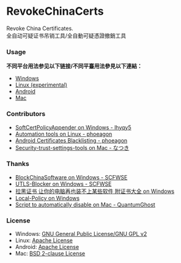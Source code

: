 ﻿RevokeChinaCerts
==============
Revoke China Certificates.<br />
全自动可疑证书吊销工具/全自動可疑憑證撤銷工具<br />

### Usage
**不同平台用法参见以下链接/不同平臺用法參見以下連結：**
* [Windows](https://github.com/chengr28/RevokeChinaCerts/tree/master/Windows)
* [Linux (experimental)](https://github.com/chengr28/RevokeChinaCerts/tree/master/Linux)
* [Android](https://github.com/chengr28/RevokeChinaCerts/tree/master/Android)
* [Mac](https://github.com/chengr28/RevokeChinaCerts/tree/master/Mac)

### Contributors
* [SoftCertPolicyAppender on Windows - lhyqy5](https://github.com/lhyqy5/RevokeChinaCerts/tree/master/Windows/SoftCertPolicyAppender)
* [Automation tools on Linux - phoeagon](https://github.com/phoeagon/RevokeChinaCerts/tree/master/Linux)
* [Android Certificates Blacklisting - phoeagon](https://github.com/phoeagon/RevokeChinaCerts/tree/master/Android)
* [Security-trust-settings-tools on Mac - なつき](https://github.com/ntkme/security-trust-settings-tools)

### Thanks
* [BlockChinaSoftware on Windows - SCFWSE](https://github.com/SCFWSE/BlockChinaSoftware)
* [UTLS-Blocker on Windows - SCFWSE](https://github.com/SCFWSE/UTLS-Blocker)
* [拉黑证书 让你的电脑再也装不上某些软件 附证书大全 on Windows](http://blog.eqoe.cn/posts/ban-digital-cert.html)
* [Local-Policy on Windows](https://bitbucket.org/MartinEden/local-policy/overview)
* [Script to automatically disable on Mac - QuantumGhost](https://github.com/QuantumGhost/RevokeChinaCerts/tree/master/Mac)

### License
* Windows: [GNU General Public License/GNU GPL v2](https://github.com/chengr28/RevokeChinaCerts/blob/master/Windows/LICENSE)
* Linux: [Apache License](https://github.com/chengr28/RevokeChinaCerts/blob/master/Linux/LICENSE)
* Android: [Apache License](https://github.com/chengr28/RevokeChinaCerts/blob/master/Android/LICENSE)
* Mac: [BSD 2-clause License](https://github.com/chengr28/RevokeChinaCerts/blob/master/Mac/LICENSE)
